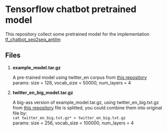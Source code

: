 # Tensorflow chatbot pretrained model

This repository collect some pretrained model for the implementation [tf_chatbot_seq2seq_antilm](https://github.com/Marsan-Ma/tf_chatbot_seq2seq_antilm)


## Files

1. **example_model.tar.gz**

   A pre-trained model using twitter_en corpus from [this repository](https://github.com/Marsan-Ma/chat_corpus)
   params: size = 128, vocab_size = 50000, num_layers = 4

2. **twitter_en_big_model.tar.gz**

   A big-ass version of example_model.tar.gz, using twitter_en_big.txt.gz from [this repository](https://github.com/Marsan-Ma/chat_corpus)
   file is splitted, you could combine them into original file by:  
    `cat twitter_en_big.txt.gz* > twitter_en_big.txt.gz`  
   params: size = 256, vocab_size = 100000, num_layers = 4  
   

